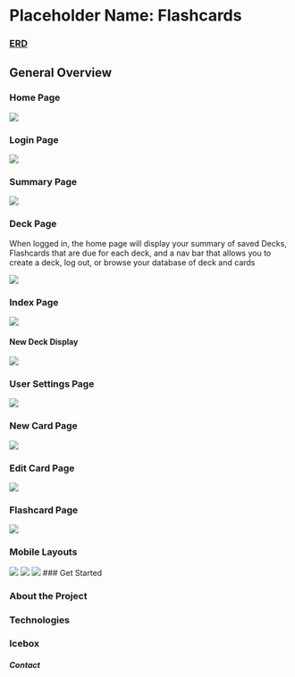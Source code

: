 # Placeholder Name: Flashcards

### [ERD](https://lucid.app/lucidchart/e1d23b75-c25d-4681-91cd-c31ec40cab05/edit?beaconFlowId=408F2C67D29B6685&invitationId=inv_f7ef3cbb-b87a-4de1-9773-822efb27bdd5&page=0_0#)
## General Overview

### Home Page
<img src="https://i.imgur.com/4dxQK0h.png">

### Login Page
<img src="https://i.imgur.com/gBVxAY3.png">

### Summary Page
<img src="https://i.imgur.com/oo1Ur2p.png">

### Deck Page
When logged in, the home page will display your summary of saved Decks, Flashcards that are due for each deck, and a nav bar that allows you to create a deck, log out, or browse your database of deck and cards

<img src="https://i.imgur.com/CZgQHeK.png">

### Index Page
<img src="https://i.imgur.com/hcE9dBi.png">

#### New Deck Display
<img src="https://i.imgur.com/sHXKzFU.png">

### User Settings Page
<img src="https://i.imgur.com/7IRgXF2.png">

### New Card Page
<img src="https://i.imgur.com/GVQd7sE.png">

### Edit Card Page
<img src="https://i.imgur.com/NFxZDYV.png">

### Flashcard Page
<img src="https://imgur.com/mEwoapm.png">

### Mobile Layouts
<img src="https://i.imgur.com/9Gvwd45.png">
<img src="https://i.imgur.com/HDec7zG.png">
<img src="https://i.imgur.com/jmuuOJC.png">
### Get Started 

### About the Project

### Technologies

### Icebox

##### Contact
